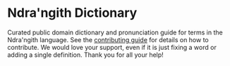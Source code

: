 
# Ndra'ngith Dictionary

Curated public domain dictionary and pronunciation guide for terms in the Ndra'ngith language. See the [contributing guide](https://github.com/drumworkteam/term/blob/make/.github/contributing.md) for details on how to contribute. We would love your support, even if it is just fixing a word or adding a single definition. Thank you for all your help!